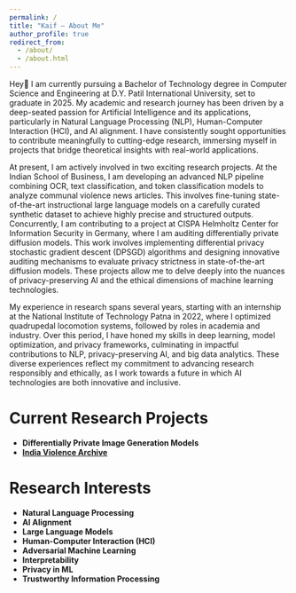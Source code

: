```yaml
---
permalink: /
title: "Kaif — About Me"
author_profile: true
redirect_from: 
  - /about/
  - /about.html
---
```


Hey👋 I am currently pursuing a Bachelor of Technology degree in Computer Science and Engineering at D.Y. Patil International University, set to graduate in 2025. My academic and research journey has been driven by a deep-seated passion for Artificial Intelligence and its applications, particularly in Natural Language Processing (NLP), Human-Computer Interaction (HCI), and AI alignment. I have consistently sought opportunities to contribute meaningfully to cutting-edge research, immersing myself in projects that bridge theoretical insights with real-world applications.

At present, I am actively involved in two exciting research projects. At the Indian School of Business, I am developing an advanced NLP pipeline combining OCR, text classification, and token classification models to analyze communal violence news articles. This involves fine-tuning state-of-the-art instructional large language models on a carefully curated synthetic dataset to achieve highly precise and structured outputs. Concurrently, I am contributing to a project at CISPA Helmholtz Center for Information Security in Germany, where I am auditing differentially private diffusion models. This work involves implementing differential privacy stochastic gradient descent (DPSGD) algorithms and designing innovative auditing mechanisms to evaluate privacy strictness in state-of-the-art diffusion models. These projects allow me to delve deeply into the nuances of privacy-preserving AI and the ethical dimensions of machine learning technologies.

My experience in research spans several years, starting with an internship at the National Institute of Technology Patna in 2022, where I optimized quadrupedal locomotion systems, followed by roles in academia and industry. Over this period, I have honed my skills in deep learning, model optimization, and privacy frameworks, culminating in impactful contributions to NLP, privacy-preserving AI, and big data analytics. These diverse experiences reflect my commitment to advancing research responsibly and ethically, as I work towards a future in which AI technologies are both innovative and inclusive.

Current Research Projects
======
- **Differentially Private Image Generation Models**
- [**India Violence Archive**](https://github.com/India-Violence-Archive)

Research Interests
======
- **Natural Language Processing** 
- **AI Alignment**
- **Large Language Models**
- **Human-Computer Interaction (HCI)**
- **Adversarial Machine Learning**
- **Interpretability**
- **Privacy in ML**
- **Trustworthy Information Processing**